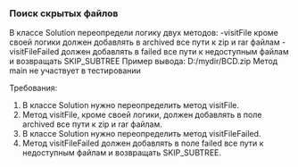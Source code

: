 
### Поиск скрытых файлов

В классе Solution переопредели логику двух методов:
-visitFile кроме своей логики должен добавлять в archived все пути к zip и rar файлам
-visitFileFailed должен добавлять в failed все пути к недоступным файлам и возвращать SKIP_SUBTREE
Пример вывода:
D:/mydir/BCD.zip
Метод main не участвует в тестировании


Требования:
1.	В классе Solution нужно переопределить метод visitFile.
2.	Метод visitFile, кроме своей логики, должен добавлять в поле archived все пути к zip и rar файлам.
3.	В классе Solution нужно переопределить метод visitFileFailed.
4.	Метод visitFileFailed должен добавлять в поле failed все пути к недоступным файлам и возвращать SKIP_SUBTREE.


